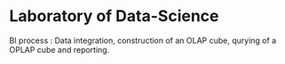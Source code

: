 # Laboratory of Data-Science
BI process : Data integration, construction of an OLAP cube, qurying of a OPLAP cube and reporting.

